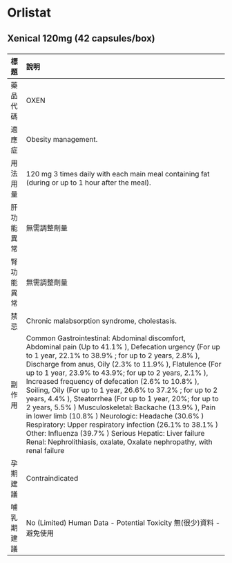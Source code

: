 # Orlistat

## Xenical 120mg (42 capsules/box)

##### 

| 標題       | 說明                                                                                                                                                                                                                                                                                                                                                                                                                                                                                                                                                                                                                                                                                                                                                                           |
|:-----------|:-------------------------------------------------------------------------------------------------------------------------------------------------------------------------------------------------------------------------------------------------------------------------------------------------------------------------------------------------------------------------------------------------------------------------------------------------------------------------------------------------------------------------------------------------------------------------------------------------------------------------------------------------------------------------------------------------------------------------------------------------------------------------------|
| 藥品代碼   | OXEN                                                                                                                                                                                                                                                                                                                                                                                                                                                                                                                                                                                                                                                                                                                                                                           |
| 適應症     | Obesity management.                                                                                                                                                                                                                                                                                                                                                                                                                                                                                                                                                                                                                                                                                                                                                            |
| 用法用量   | 120 mg 3 times daily with each main meal containing fat (during or up to 1 hour after the meal).                                                                                                                                                                                                                                                                                                                                                                                                                                                                                                                                                                                                                                                                               |
| 肝功能異常 | 無需調整劑量                                                                                                                                                                                                                                                                                                                                                                                                                                                                                                                                                                                                                                                                                                                                                                   |
| 腎功能異常 | 無需調整劑量                                                                                                                                                                                                                                                                                                                                                                                                                                                                                                                                                                                                                                                                                                                                                                   |
| 禁忌       | Chronic malabsorption syndrome, cholestasis.                                                                                                                                                                                                                                                                                                                                                                                                                                                                                                                                                                                                                                                                                                                                   |
| 副作用     | Common Gastrointestinal: Abdominal discomfort, Abdominal pain (Up to 41.1% ), Defecation urgency (For up to 1 year, 22.1% to 38.9% ; for up to 2 years, 2.8% ), Discharge from anus, Oily (2.3% to 11.9% ), Flatulence (For up to 1 year, 23.9% to 43.9%; for up to 2 years, 2.1% ), Increased frequency of defecation (2.6% to 10.8% ), Soiling, Oily (For up to 1 year, 26.6% to 37.2% ; for up to 2 years, 4.4% ), Steatorrhea (For up to 1 year, 20%; for up to 2 years, 5.5% ) Musculoskeletal: Backache (13.9% ), Pain in lower limb (10.8% ) Neurologic: Headache (30.6% ) Respiratory: Upper respiratory infection (26.1% to 38.1% ) Other: Influenza (39.7% ) Serious Hepatic: Liver failure Renal: Nephrolithiasis, oxalate, Oxalate nephropathy, with renal failure |
| 孕期建議   | Contraindicated                                                                                                                                                                                                                                                                                                                                                                                                                                                                                                                                                                                                                                                                                                                                                                |
| 哺乳期建議 | No (Limited) Human Data - Potential Toxicity 無(很少)資料 - 避免使用                                                                                                                                                                                                                                                                                                                                                                                                                                                                                                                                                                                                                                                                                                           |

